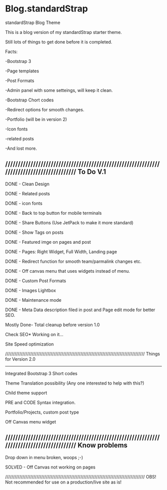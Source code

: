 Blog.standardStrap
==================

standardStrap Blog Theme

This is a blog version of my standardStrap starter theme.

Still lots of things to get done before it is completed.

Facts:

-Bootstrap 3

-Page templates

-Post Formats

-Admin panel with some setteings, will keep it clean.

-Bootstrap Chort codes

-Redirect options for smooth changes.

-Portfolio (will be in version 2)

-Icon fonts

-related posts

-And lost more.

/////////////////////////////////////////////////////////////////////////////////////////
To Do V.1
--------------------------------------------------------------------------------------

DONE - Clean Design

DONE - Related posts

DONE - icon fonts

DONE - Back to top button for mobile terminals

DONE - Share Buttons (Use JetPack to make it more standard)

DONE - Show Tags on posts

DONE - Featured imge on pages and post

DONE - Pages: Right Widget, Full Width, Landing page

DONE - Redirect function for smooth team/parmalink changes etc.

DONE - Off canvas menu that uses widgets instead of menu.

DONE - Custom Post Formats

DONE - Images Lightbox

DONE - Maintenance mode

DONE - Meta Data description filed in post and Page edit mode for better SEO.

Mostly Done- Total cleanup before version 1.0

Check SEO* Working on it...

Site Speed optimization






/////////////////////////////////////////////////////////////////////////////////////////
Things for Version 2.0
________________________________________________________________________________________

Integrated Bootstrap 3 Short codes

Theme Translation possibility (Any one interested to help with this?)

Child theme support

PRE and CODE Syntax integration.

Portfolio/Projects, custom post type

Off Canvas menu widget




/////////////////////////////////////////////////////////////////////////////////////////
Know problems
----------------------------------------------------------------------------------------
Drop down in menu broken, woops ;-)

SOLVED - Off Canvas not working on pages



/////////////////////////////////////////////////////////////////////////////////////////
OBS! Not recommended for use on a production/live site as is!
